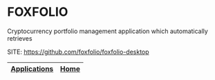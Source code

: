 # FOXFOLIO
 
 Cryptocurrency portfolio management application which automatically retrieves
 
 SITE: https://github.com/foxfolio/foxfolio-desktop

 | [Applications](https://portable-linux-apps.github.io/apps.html) | [Home](https://portable-linux-apps.github.io)
 | --- | --- |
